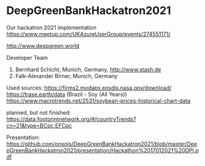# DeepGreenBankHackatron2021
Our hackatron 2021 implementation
https://www.meetup.com/UKAzureUserGroup/events/274551171/

http://www.deepgreen.world

Developer Team
1) Bernhard Schicht, Munich, Germany, http://www.stash.de
2) Falk-Alexander Birner, Munich, Germany

Used sources:
https://firms2.modaps.eosdis.nasa.gov/download/ 
https://trase.earth/data (Brazil - Soy (All Years))
https://www.macrotrends.net/2531/soybean-prices-historical-chart-data 

planned, but not finished: 
https://data.footprintnetwork.org/#/countryTrends?cn=21&type=BCpc,EFCpc


Presentation: https://github.com/onxois/DeepGreenBankHackatron2021/blob/master/DeepGreenBankHackatron2021/presentation/Hackathon%2017012021%20DPI.pdf
